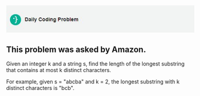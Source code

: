 ![DCP-LOGO](https://github.com/SohhamSeal/Daily-Coding-Problem/blob/main/DCP.JPG?raw=true)

## This problem was asked by Amazon.

Given an integer k and a string s, find the length of the longest substring that contains at most k distinct characters.

For example, given s = "abcba" and k = 2, the longest substring with k distinct characters is "bcb".